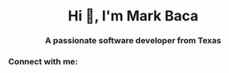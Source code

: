 <h1 align="center">Hi 👋, I'm Mark Baca</h1>
<h3 align="center">A passionate software developer from Texas</h3>

<h3 align="left">Connect with me:</h3>
<p align="left">
</p>
